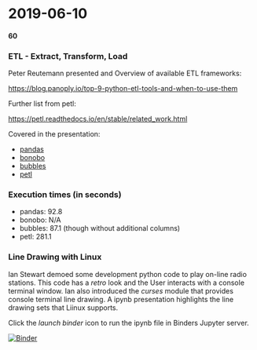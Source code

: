 # 2019-06-10
#### 60

### ETL - Extract, Transform, Load

Peter Reutemann presented and Overview of available ETL frameworks:

https://blog.panoply.io/top-9-python-etl-tools-and-when-to-use-them

Further list from petl:

https://petl.readthedocs.io/en/stable/related_work.html

Covered in the presentation:
* [pandas](pandas)
* [bonobo](bonobo)
* [bubbles](bubbles)
* [petl](petl)

### Execution times (in seconds)
* pandas: 92.8
* bonobo: N/A
* bubbles: 87.1 (though without additional columns)
* petl: 281.1

### Line Drawing with Linux

Ian Stewart demoed some development python code to play on-line radio stations. 
This code has a *retro* look and the User interacts with a console terminal
window. Ian also introduced the *curses* module that provides console terminal
line drawing. A ipynb presentation highlights the line drawing sets that Liinux supports.

Click the *launch binder* icon to run the ipynb file in Binders Jupyter server.

[![Binder](https://mybinder.org/badge_logo.svg)](https://mybinder.org/v2/gh/HamPUG/meetings/master?filepath=2019%2F2019-06-10%2Fian%2Fline_drawing.ipynb)
